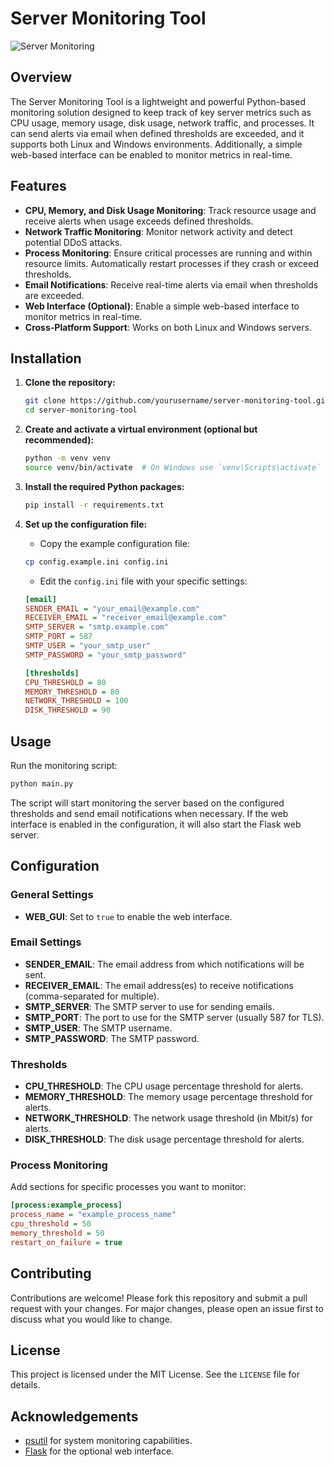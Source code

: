 # Server Monitoring Tool

![Server Monitoring](https://img.shields.io/badge/Server-Monitoring-green.svg)

## Overview

The Server Monitoring Tool is a lightweight and powerful Python-based monitoring solution designed to keep track of key server metrics such as CPU usage, memory usage, disk usage, network traffic, and processes. It can send alerts via email when defined thresholds are exceeded, and it supports both Linux and Windows environments. Additionally, a simple web-based interface can be enabled to monitor metrics in real-time.

## Features

- **CPU, Memory, and Disk Usage Monitoring**: Track resource usage and receive alerts when usage exceeds defined thresholds.
- **Network Traffic Monitoring**: Monitor network activity and detect potential DDoS attacks.
- **Process Monitoring**: Ensure critical processes are running and within resource limits. Automatically restart processes if they crash or exceed thresholds.
- **Email Notifications**: Receive real-time alerts via email when thresholds are exceeded.
- **Web Interface (Optional)**: Enable a simple web-based interface to monitor metrics in real-time.
- **Cross-Platform Support**: Works on both Linux and Windows servers.

## Installation

1. **Clone the repository:**

    ```bash
    git clone https://github.com/yourusername/server-monitoring-tool.git
    cd server-monitoring-tool
    ```

2. **Create and activate a virtual environment (optional but recommended):**

    ```bash
    python -m venv venv
    source venv/bin/activate  # On Windows use `venv\Scripts\activate`
    ```

3. **Install the required Python packages:**

    ```bash
    pip install -r requirements.txt
    ```

4. **Set up the configuration file:**

    - Copy the example configuration file:

    ```bash
    cp config.example.ini config.ini
    ```

    - Edit the `config.ini` file with your specific settings:

    ```ini
    [email]
    SENDER_EMAIL = "your_email@example.com"
    RECEIVER_EMAIL = "receiver_email@example.com"
    SMTP_SERVER = "smtp.example.com"
    SMTP_PORT = 587
    SMTP_USER = "your_smtp_user"
    SMTP_PASSWORD = "your_smtp_password"

    [thresholds]
    CPU_THRESHOLD = 80
    MEMORY_THRESHOLD = 80
    NETWORK_THRESHOLD = 100
    DISK_THRESHOLD = 90
    ```

## Usage

Run the monitoring script:

```bash
python main.py
```

The script will start monitoring the server based on the configured thresholds and send email notifications when necessary. If the web interface is enabled in the configuration, it will also start the Flask web server.

## Configuration

### General Settings

- **WEB_GUI**: Set to `true` to enable the web interface.

### Email Settings

- **SENDER_EMAIL**: The email address from which notifications will be sent.
- **RECEIVER_EMAIL**: The email address(es) to receive notifications (comma-separated for multiple).
- **SMTP_SERVER**: The SMTP server to use for sending emails.
- **SMTP_PORT**: The port to use for the SMTP server (usually 587 for TLS).
- **SMTP_USER**: The SMTP username.
- **SMTP_PASSWORD**: The SMTP password.

### Thresholds

- **CPU_THRESHOLD**: The CPU usage percentage threshold for alerts.
- **MEMORY_THRESHOLD**: The memory usage percentage threshold for alerts.
- **NETWORK_THRESHOLD**: The network usage threshold (in Mbit/s) for alerts.
- **DISK_THRESHOLD**: The disk usage percentage threshold for alerts.

### Process Monitoring

Add sections for specific processes you want to monitor:

```ini
[process:example_process]
process_name = "example_process_name"
cpu_threshold = 50
memory_threshold = 50
restart_on_failure = true
```

## Contributing

Contributions are welcome! Please fork this repository and submit a pull request with your changes. For major changes, please open an issue first to discuss what you would like to change.

## License

This project is licensed under the MIT License. See the `LICENSE` file for details.

## Acknowledgements

- [psutil](https://github.com/giampaolo/psutil) for system monitoring capabilities.
- [Flask](https://flask.palletsprojects.com/) for the optional web interface.
